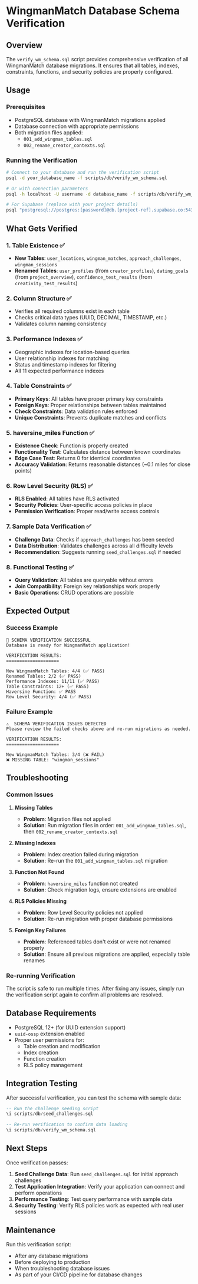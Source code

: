 # WingmanMatch Database Schema Verification

## Overview

The `verify_wm_schema.sql` script provides comprehensive verification of all WingmanMatch database migrations. It ensures that all tables, indexes, constraints, functions, and security policies are properly configured.

## Usage

### Prerequisites
- PostgreSQL database with WingmanMatch migrations applied
- Database connection with appropriate permissions
- Both migration files applied:
  - `001_add_wingman_tables.sql`
  - `002_rename_creator_contexts.sql`

### Running the Verification

```bash
# Connect to your database and run the verification script
psql -d your_database_name -f scripts/db/verify_wm_schema.sql

# Or with connection parameters
psql -h localhost -U username -d database_name -f scripts/db/verify_wm_schema.sql

# For Supabase (replace with your project details)
psql "postgresql://postgres:[password]@db.[project-ref].supabase.co:5432/postgres" -f scripts/db/verify_wm_schema.sql
```

## What Gets Verified

### 1. Table Existence ✅
- **New Tables**: `user_locations`, `wingman_matches`, `approach_challenges`, `wingman_sessions`
- **Renamed Tables**: `user_profiles` (from `creator_profiles`), `dating_goals` (from `project_overview`), `confidence_test_results` (from `creativity_test_results`)

### 2. Column Structure ✅
- Verifies all required columns exist in each table
- Checks critical data types (UUID, DECIMAL, TIMESTAMP, etc.)
- Validates column naming consistency

### 3. Performance Indexes ✅
- Geographic indexes for location-based queries
- User relationship indexes for matching
- Status and timestamp indexes for filtering
- All 11 expected performance indexes

### 4. Table Constraints ✅
- **Primary Keys**: All tables have proper primary key constraints
- **Foreign Keys**: Proper relationships between tables maintained
- **Check Constraints**: Data validation rules enforced
- **Unique Constraints**: Prevents duplicate matches and conflicts

### 5. haversine_miles Function ✅
- **Existence Check**: Function is properly created
- **Functionality Test**: Calculates distance between known coordinates
- **Edge Case Test**: Returns 0 for identical coordinates
- **Accuracy Validation**: Returns reasonable distances (~0.1 miles for close points)

### 6. Row Level Security (RLS) ✅
- **RLS Enabled**: All tables have RLS activated
- **Security Policies**: User-specific access policies in place
- **Permission Verification**: Proper read/write access controls

### 7. Sample Data Verification ✅
- **Challenge Data**: Checks if `approach_challenges` has been seeded
- **Data Distribution**: Validates challenges across all difficulty levels
- **Recommendation**: Suggests running `seed_challenges.sql` if needed

### 8. Functional Testing ✅
- **Query Validation**: All tables are queryable without errors
- **Join Compatibility**: Foreign key relationships work properly
- **Basic Operations**: CRUD operations are possible

## Expected Output

### Success Example
```
🎉 SCHEMA VERIFICATION SUCCESSFUL
Database is ready for WingmanMatch application!

VERIFICATION RESULTS:
====================

New WingmanMatch Tables: 4/4 (✅ PASS)
Renamed Tables: 2/2 (✅ PASS)
Performance Indexes: 11/11 (✅ PASS)
Table Constraints: 12+ (✅ PASS)
Haversine Function: ✅ PASS
Row Level Security: 4/4 (✅ PASS)
```

### Failure Example
```
⚠️  SCHEMA VERIFICATION ISSUES DETECTED
Please review the failed checks above and re-run migrations as needed.

VERIFICATION RESULTS:
====================

New WingmanMatch Tables: 3/4 (❌ FAIL)
❌ MISSING TABLE: "wingman_sessions"
```

## Troubleshooting

### Common Issues

1. **Missing Tables**
   - **Problem**: Migration files not applied
   - **Solution**: Run migration files in order: `001_add_wingman_tables.sql`, then `002_rename_creator_contexts.sql`

2. **Missing Indexes**
   - **Problem**: Index creation failed during migration
   - **Solution**: Re-run the `001_add_wingman_tables.sql` migration

3. **Function Not Found**
   - **Problem**: `haversine_miles` function not created
   - **Solution**: Check migration logs, ensure extensions are enabled

4. **RLS Policies Missing**
   - **Problem**: Row Level Security policies not applied
   - **Solution**: Re-run migration with proper database permissions

5. **Foreign Key Failures**
   - **Problem**: Referenced tables don't exist or were not renamed properly
   - **Solution**: Ensure all previous migrations are applied, especially table renames

### Re-running Verification

The script is safe to run multiple times. After fixing any issues, simply run the verification script again to confirm all problems are resolved.

## Database Requirements

- PostgreSQL 12+ (for UUID extension support)
- `uuid-ossp` extension enabled
- Proper user permissions for:
  - Table creation and modification
  - Index creation
  - Function creation
  - RLS policy management

## Integration Testing

After successful verification, you can test the schema with sample data:

```sql
-- Run the challenge seeding script
\i scripts/db/seed_challenges.sql

-- Re-run verification to confirm data loading
\i scripts/db/verify_wm_schema.sql
```

## Next Steps

Once verification passes:

1. **Seed Challenge Data**: Run `seed_challenges.sql` for initial approach challenges
2. **Test Application Integration**: Verify your application can connect and perform operations
3. **Performance Testing**: Test query performance with sample data
4. **Security Testing**: Verify RLS policies work as expected with real user sessions

## Maintenance

Run this verification script:
- After any database migrations
- Before deploying to production
- When troubleshooting database issues
- As part of your CI/CD pipeline for database changes